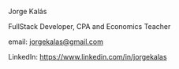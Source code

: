 Jorge Kalás  

FullStack Developer, CPA and Economics Teacher    

email: jorgekalas@gmail.com  

LinkedIn: https://www.linkedin.com/in/jorgekalas

